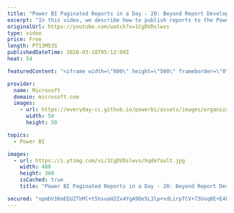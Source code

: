 ```yaml
---
title: "Power BI Paginated Reports in a Day - 20: Beyond Report Development - Part 1"
excerpt: "In this video, we describe how to publish reports to the Power BI service, and also cover consuming, delivering, and embedding paginated reports. Finally, we discuss when it's a good choice to create a paginated report instead of a Power BI report.  The Power BI Paginated Reports in a Day online course"
originalUrl: https://youtube.com/watch?v=1CgDVDslwvs
type: video
price: Free
length: PT13M53S
publishedDateTime: 2020-03-18T05:12:09Z
heat: 54

featuredContent: "<iframe width=\"800\" height=\"500\" frameborder=\"0\" src=\"https://www.youtube.com/embed/1CgDVDslwvs\" allow=\"accelerometer; autoplay; encrypted-media; gyroscope; picture-in-picture\" allowfullscreen></iframe>"

provider:
  name: Microsoft
  domain: microsoft.com
  images:
    - url: https://everyday-cc.github.io/powerbi/assets/images/organizations/microsoft.com-50x50.jpg
      width: 50
      height: 50

topics:
  - Power BI

images:
  - url: https://i.ytimg.com/vi/1CgDVDslwvs/hqdefault.jpg
    width: 480
    height: 360
    isCached: true
    title: "Power BI Paginated Reports in a Day - 20: Beyond Report Development - Part 1"

secured: "vpmbV1KmEEUZThMl+t5hsuaH2Zx4YgA9De5L3lp+vdLirpTCV+73Uvq0E+E4L3Z0ovzFpe6b2iPjKnckwmv1xBosOrIbUP/PCCTF0yZPfr9VrU02tO2xmL8D2vX+wKw7DA928GjKdJl/107arssc5MNV18nd5FHqx+3eQCRj7eoV95PC9mXqnvJtvk21HN+f9mmrb7koclzY6aqdQnGlQzZXLfQxk6NmRYsSnCTbLWmd3lfXDfIGVACU6ZCKKOa7ztlhO2F2Rkl1UqHz0G0T8h6Z2Gx6JgNDwJt/4WHrlcWVf5S7yZeGdb+AILriWcd/Sr6+0pMxtWT9tNIPbt+5HgUAzkd5gsDwNNhG+cG2f9KdKyrlcuWwdOXrGemwQvuVb4uih4Yy8SOF3VTQeFE/sPx4gWEUiLrDso0G0RJ4ZWQ=;ICZ7Koyznk3qhtV6NQO8YA=="
---
```



